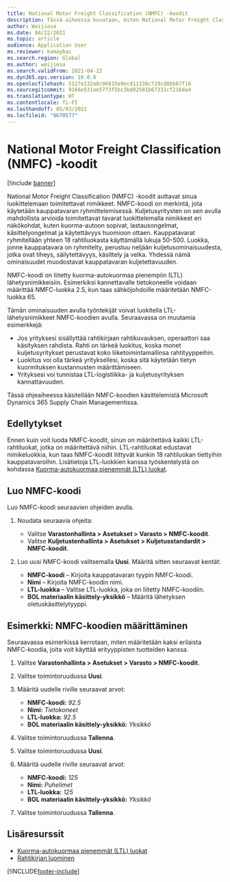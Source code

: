 ```yaml
---
title: National Motor Freight Classification (NMFC) -koodit
description: Tässä aiheessa kuvataan, miten National Motor Freight Classification (NMFC) -koodeja käsitellään Microsoft Dynamics 365 Supply Chain Managementissa
author: Weijiesa
ms.date: 04/22/2021
ms.topic: article
audience: Application User
ms.reviewer: kamaybac
ms.search.region: Global
ms.author: weijiesa
ms.search.validFrom: 2021-04-22
ms.dyn365.ops.version: 10.0.8
ms.openlocfilehash: 5127e132a8c06815e9ecd11338c729cd8bb87f18
ms.sourcegitcommit: 9166e531ae5773f5bc3bd02501b67331cf216da4
ms.translationtype: HT
ms.contentlocale: fi-FI
ms.lasthandoff: 05/03/2022
ms.locfileid: "8670577"
---
```

# <a name="national-motor-freight-classification-nmfc-codes"></a>National Motor Freight Classification (NMFC) -koodit

[!include [banner](../includes/banner.md)]

National Motor Freight Classification (NMFC) -koodit auttavat sinua luokittelemaan toimitettavat nimikkeet. NMFC-koodi on merkintä, jota käytetään kauppatavaran ryhmittelemisessä. Kuljetusyritysten on sen avulla mahdollista arvioida toimitettavat tavarat luokittelemalla nimikkeet eri näkökohdat, kuten kuorma-autoon sopivat, lastausongelmat, käsittelyongelmat ja käytettävyys huomioon ottaen. Kauppatavarat ryhmitellään yhteen 18 rahtiluokasta käyttämällä lukuja 50–500. Luokka, jonne kauppatavara on ryhmitelty, perustuu neljään kuljetusominaisuudesta, jotka ovat tiheys, säilytettävyys, käsittely ja velka. Yhdessä nämä ominaisuudet muodostavat kauppatavaran kuljetettavuuden.

NMFC-koodi on liitetty kuorma-autokuormaa pienempiin (LTL) lähetysnimikkeisiin. Esimerkiksi kannettavalle tietokoneelle voidaan määrittää NMFC-luokka 2.5, kun taas sähköjohdoille määritetään NMFC-luokka 65.

Tämän ominaisuuden avulla työntekijät voivat luokitella LTL-lähetysnimikkeet NMFC-koodien avulla. Seuraavassa on muutamia esimerkkejä:

- Jos yrityksesi sisällyttää rahtikirjaan rahtikuvauksen, operaattori saa käsityksen rahdista. Rahti on tärkeä luokitus, koska monet kuljetusyritykset perustavat koko liiketoimintamallinsa rahtityyppeihin.
- Luokitus voi olla tärkeä yrityksellesi, koska sitä käytetään tietyn kuormituksen kustannusten määrittämiseen.
- Yrityksesi voi tunnistaa LTL-logistiikka- ja kuljetusyrityksen kannattavuuden.

Tässä ohjeaiheessa käsitellään NMFC-koodien käsittelemistä Microsoft Dynamics 365 Supply Chain Managementissa.

## <a name="prerequisites"></a>Edellytykset

Ennen kuin voit luoda NMFC-koodit, sinun on määritettävä kaikki LTL-rahtiluokat, jotka on määritettävä niihin. LTL-rahtiluokat edustavat nimikeluokkia, kun taas NMFC-koodit liittyvät kunkin 18 rahtiluokan tiettyihin kauppatavaroihin. Lisätietoja LTL-luokkien kanssa työskentelystä on kohdassa [Kuorma-autokuormaa pienemmät (LTL) luokat](ltl-class.md).

## <a name="create-an-nmfc-code"></a>Luo NMFC-koodi

Luo NMFC-koodi seuraavien ohjeiden avulla.

1. Noudata seuraavia ohjeita:

    - Valitse **Varastonhallinta \> Asetukset \> Varasto \> NMFC-koodit**.
    - Valitse **Kuljetustenhallinta \> Asetukset \> Kuljetusstandardit \> NMFC-koodit**.

1. Luo uusi NMFC-koodi valitsemalla **Uusi**. Määritä sitten seuraavat kentät:

    - **NMFC-koodi** – Kirjoita kauppatavaran tyypin NMFC-koodi.
    - **Nimi** – Kirjoita NMFC-koodin nimi.
    - **LTL-luokka** – Valitse LTL-luokka, joka on liitetty NMFC-koodiin.
    - **BOL materiaalin käsittely-yksikkö** – Määritä lähetyksen oletuskäsittelytyyppi.

## <a name="example-set-up-nmfc-codes"></a>Esimerkki: NMFC-koodien määrittäminen

Seuraavassa esimerkissä kerrotaan, miten määritetään kaksi erilaista NMFC-koodia, joita voit käyttää erityyppisten tuotteiden kanssa.

1. Valitse **Varastonhallinta \> Asetukset \> Varasto \> NMFC-koodit**.
1. Valitse toimintoruudussa **Uusi**.
1. Määritä uudelle riville seuraavat arvot:

    - **NMFC-koodi:** *92.5*
    - **Nimi:** *Tietokoneet*
    - **LTL-luokka:** *92.5*
    - **BOL materiaalin käsittely-yksikkö:** *Yksikkö*

1. Valitse toimintoruudussa **Tallenna**.
1. Valitse toimintoruudussa **Uusi**.
1. Määritä uudelle riville seuraavat arvot:

    - **NMFC-koodi:** *125*
    - **Nimi:** *Puhelimet*
    - **LTL-luokka:** *125*
    - **BOL materiaalin käsittely-yksikkö:** *Yksikkö*

1. Valitse toimintoruudussa **Tallenna**.

## <a name="additional-resources"></a>Lisäresurssit

- [Kuorma-autokuormaa pienemmät (LTL) luokat](ltl-class.md)
- [Rahtikirjan luominen](create-bill-of-lading.md)

[!INCLUDE[footer-include](../../includes/footer-banner.md)]

